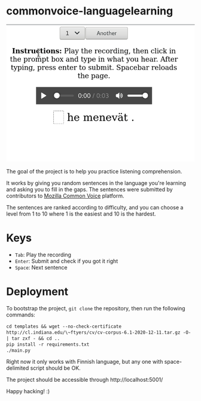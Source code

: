 # commonvoice-languagelearning

![Project in action](doc/demo.gif) 

The goal of the project is to help you practice listening comprehension.

It works by giving you random sentences in the language you're learning and
asking you to fill in the gaps. The sentences were submitted by contributors
to [Mozilla Common Voice](https://commonvoice.mozilla.org/) platform.

The sentences are ranked according to difficulty, and you can choose a level
from 1 to 10 where 1 is the easiest and 10 is the hardest.

# Keys

* `Tab`: Play the recording
* `Enter`: Submit and check if you got it right
* `Space`: Next sentence

# Deployment

To bootstrap the project, `git clone` the repository, then run the following
commands:

```
cd templates && wget --no-check-certificate http://cl.indiana.edu/\~ftyers/cv/cv-corpus-6.1-2020-12-11.tar.gz -O- | tar zxf - && cd ..
pip install -r requirements.txt
./main.py
```

Right now it only works with Finnish language, but any one with
space-delimited script should be OK.

The project should be accessible through http://localhost:5001/

Happy hacking! :)
